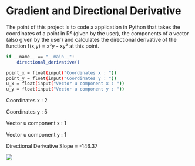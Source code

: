 # Gradient and Directional Derivative 

The point of this project is to code a application in Python that takes the coordinates of a point in R² (given by the user), the components of a vector (also given by the user) and calculates the directional derivative of the function f(x,y) = x³y - xy³ at this point.

```bash
if __name__ == "__main__":
    directional_derivative()
```

```bash
point_x = float(input("Coordinates x : "))
point_y = float(input("Coordinates y : "))
u_x = float(input("Vector u component x : "))
u_y = float(input("Vector u component y : "))
```

Coordinates x : 2

Coordinates y : 5

Vector u component x : 1

Vector u component y : 1

Directional Derivative Slope = -146.37

![](example.gif)

